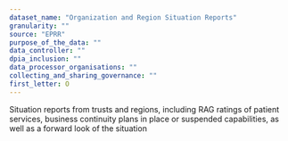 ```yaml
---
dataset_name: "Organization and Region Situation Reports"
granularity: ""
source: "EPRR"
purpose_of_the_data: ""
data_controller: ""
dpia_inclusion: ""
data_processor_organisations: ""
collecting_and_sharing_governance: ""
first_letter: O
---
```

Situation reports from trusts and regions, including RAG ratings of patient services, business continuity plans in place or suspended capabilities, as well as a forward look of the situation